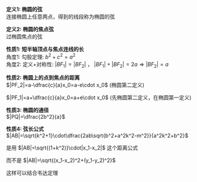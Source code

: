 **定义1: 椭圆的弦**  
连接椭圆上任意两点，得到的线段称为椭圆的弦  
  
**定义2: 椭圆的焦点弦**  
过椭圆焦点的弦  
  
**性质1: 短半轴顶点与焦点连线的长**  
角度1: 勾股定理: $b^2+c^2=a^2$  
角度2: 定义+对称性: $|BF_1|=|BF_2|$ ， $|BF_1|+|BF_2|=2a\Rightarrow|BF_2|=a$  
  
**性质2: 椭圆上的点到焦点的距离**  
$|PF_2|=a-\dfrac{c}{a}x_0=a-e\cdot x_0$ (椭圆第二定义)  
  
$|PF_1|=a+\dfrac{c}{a}x_0=a+e\cdot x_0$ (先椭圆第二定义，在椭圆第一定义)  
  
**性质3: 椭圆的通径**  
$|PQ|=\dfrac{2b^2}{a}$  
  
**性质4: 弦长公式**  
$|AB|=\sqrt{k^2+1}\cdot\dfrac{2ab\sqrt{b^2+a^2k^2-m^2}}{a^2k^2+b^2}$  
  
是用 $|AB|=\sqrt{(1+k^2)}\cdot|x_1-x_2|$ 这个距离公式  
  
而不是 $|AB|=\sqrt{(x_1-x_2)^2+(y_1-y_2)^2}$  
  
这样可以结合韦达定理  
